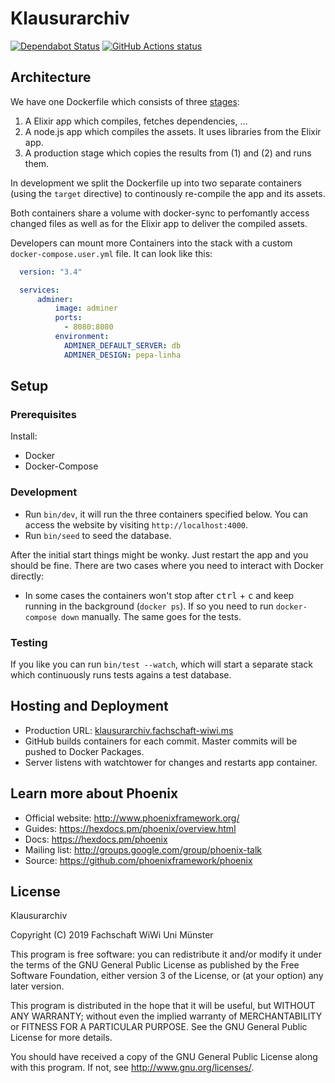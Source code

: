# Klausurarchiv

[![Dependabot Status](https://api.dependabot.com/badges/status?host=github&repo=fs-wiwi-ms/klausurarchiv)](https://dependabot.com)
<a href="https://github.com/fs-wiwi-ms/klausurarchiv/actions"><img alt="GitHub Actions status" src="https://github.com/fs-wiwi-ms/klausurarchiv/workflows/global-variables/badge.svg"></a>

## Architecture

We have one Dockerfile which consists of three
[stages](https://docs.docker.com/develop/develop-images/multistage-build/):

1. A Elixir app which compiles, fetches dependencies, ...
2. A node.js app which compiles the assets. It uses libraries from the Elixir app.
3. A production stage which copies the results from (1) and (2) and runs them.

In development we split the Dockerfile up into two separate containers (using
the `target` directive) to continously re-compile the app and its assets.

Both containers share a volume with docker-sync to perfomantly access changed
files as well as for the Elixir app to deliver the compiled assets.

Developers can mount more Containers into the stack with a custom `docker-compose.user.yml` file.
It can look like this:

```yaml
  version: "3.4"

  services:
      adminer:
          image: adminer
          ports:
            - 8080:8080
          environment:
            ADMINER_DEFAULT_SERVER: db
            ADMINER_DESIGN: pepa-linha
```

## Setup

### Prerequisites

Install:
* Docker
* Docker-Compose

### Development
- Run `bin/dev`, it will run the three containers specified below. You can access the website by visiting `http://localhost:4000`.
- Run `bin/seed` to seed the database.

After the initial start things might be wonky. Just restart the app and you should be fine. There are two cases where you need to interact with Docker directly:
  * In some cases the containers won't stop after <kbd>ctrl</kbd> + <kbd>c</kbd> and keep running in the background (`docker ps`). If so you need to run `docker-compose down` manually. The same goes for the tests.

### Testing
If you like you can run `bin/test --watch`, which will start a separate stack which continuously runs tests agains a test database.

## Hosting and Deployment

* Production URL: [klausurarchiv.fachschaft-wiwi.ms](https://klausurarchiv.fachschaft-wiwi.ms/)
* GitHub builds containers for each commit. Master commits will be pushed to Docker Packages.
* Server listens with watchtower for changes and restarts app container.

## Learn more about Phoenix
  * Official website: http://www.phoenixframework.org/
  * Guides: https://hexdocs.pm/phoenix/overview.html
  * Docs: https://hexdocs.pm/phoenix
  * Mailing list: http://groups.google.com/group/phoenix-talk
  * Source: https://github.com/phoenixframework/phoenix

## License

Klausurarchiv

Copyright (C) 2019  Fachschaft WiWi Uni Münster

This program is free software: you can redistribute it and/or modify
it under the terms of the GNU General Public License as published by
the Free Software Foundation, either version 3 of the License, or
(at your option) any later version.

This program is distributed in the hope that it will be useful,
but WITHOUT ANY WARRANTY; without even the implied warranty of
MERCHANTABILITY or FITNESS FOR A PARTICULAR PURPOSE.  See the
GNU General Public License for more details.

You should have received a copy of the GNU General Public License
along with this program.  If not, see <http://www.gnu.org/licenses/>.
